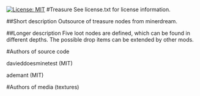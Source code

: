 [![License: MIT](https://img.shields.io/badge/License-MIT-yellow.svg)](https://opensource.org/licenses/MIT)
#Treasure
See license.txt for license information.

##Short description
Outsource of treasure nodes from minerdream.

##Longer description
Five loot nodes are defined, which can be found in different depths. The possible drop items can be extended by other mods.

#Authors of source code

davieddoesminetest (MIT)

ademant (MIT)

#Authors of media (textures)
  

